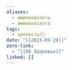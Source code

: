 ```yaml
---
aliases:
  - аминокислоты
  - аминокислота
tags:
  - зрелость/🌱
date: "[[2023-09-28]]"
zero-link:
  - "[[00 Здоровье]]"
linked: []
---
```

